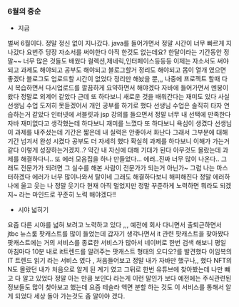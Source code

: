 ﻿---
categories: diary
---

### 6월의 중순
- 지금

벌써 6월이다. 정말 정신 없이 지나갔다. java를 들어가면서 정말 시간이 너무 빠르게 지나갔다
요번주 당장 자소서를 써야한다  아직 한것도 없는데요? 한달이라는 기간동안 정말~~ 너무 많은 것들도 배웠다 컬렉션,제네릭,인터페이스등등등 
이제는 자소서도 써야되고 과제도 해야되고 공부도 해야되고 블로그할거 정리도 해야되고 몸이 열개 였으면 좋겠다 블로그도 업로드할 시간이 없었다 정리만 해놨을 뿐,,, 나중에 프로젝트 할때 다시 복습하면서 다시업로드를 깔끔하게 요약하면서 해야겠다
자바에 들어가면서 멘붕이 왔다 정말로 외계어 같았다 근데 또 하다보니 새로운 것을 배워간다는 재미도 있다
사실 선생님 수업 도저히 못듣겠어서 개인 공부를 하기로 했다 선생님 수업은 솔직히 타자 연습하는거 같았다
인터넷에  서블릿과 jsp 강의를 들으면서 정말 너무 내 선택에 만족한다  자바 재미없다고 생각했는데 하다보니 재미를 느꼈다
또 하다보니 욕심이 생겼다  선생님이 과제를 내주셨는데 기간은 짧은데 내 실력은 안좋아서 화난다 그래서 그부분에 대해 기간 넘겨서 완성 시켰다 공부도 더 자세히 했다 확실히 과제를 하다보니 이해가 가는거 같다 이렇게 성장하는거겠지..?
약간 내 자신에 대해 기대가 된다  아무것도 몰랐는데 과제를 해결하다니.. 
또 에러 모음집을 하나 만들었다... 에러..진짜 너무 많이 나온다.. 
그래도 전문가가 되려면 그 실수를 해본 사람이 전문가가 되는거 아닌가~ 그럼 나는 마스터하겠다 
에러가 너무 많이나와서 탈이네 그래도 해결하다보니 해피해진다 정말 에러하나에 울고 웃는 나 정말 웃기다
현재 아직 멀었지만 정말 꾸준하게 노력하면 뭐라도 되겠지~ 라는 마인드로 꾸준히 노력 해야겠다!!

- 시야 넓히기

요즘 다른 시야를 넓혀 보려고 노력하고 있다 ,,, 
예전에 회사 다니면서 출퇴근하면서 jtbc 뉴스룸 팟캐스트를 많이 들었는데 갑자기 생각나면서 it 관련 팟캐스트을 찾아봤다
팟캐스트에는 거의 서비스를 종료한 서비스가 많아서 네이버로 한번 검색 해보니 평일 아침마다 10분 내로 it트렌드를 알려주는
팟캐스트 형태의 오디오?를 발견했다 
이임복의 IT 트렌드 읽기 라는 서비스 였다 , 처음들어보고 정말 내가 자바만 했구나,, 했다
NFT의 N도 몰랐던 내가 처음으로 알게 된 계기 였고 그뒤로 한번 유튜브에 찾아봤는데 나만 뺴고 다 알고 있었다
정말 아는 만큼 보인다 라는게 이런 말인가 보다 
예전에는 주식관련된 정보들도 많이 찾아보고 했는데 요즘 테슬라 액면 분할 하는 것도 이 서비스를 통해서 알게 되었다
세상 돌아 가는것도 좀 알아야 겠다. 







